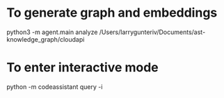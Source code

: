 # To generate graph and embeddings
python3 -m agent.main analyze /Users/larrygunteriv/Documents/ast-knowledge_graph/cloudapi

# To enter interactive mode
python -m codeassistant query -i